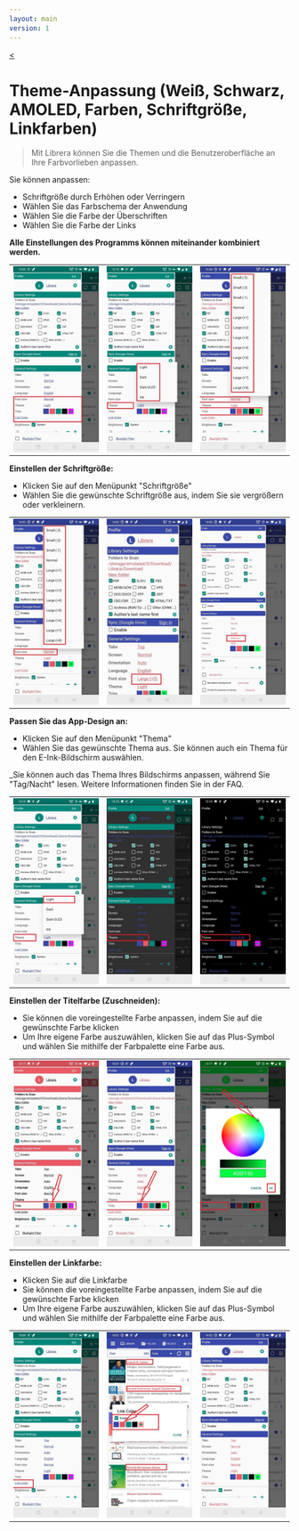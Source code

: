```yaml
---
layout: main
version: 1
---
```

[<](/wiki/faq/de)

# Theme-Anpassung (Weiß, Schwarz, AMOLED, Farben, Schriftgröße, Linkfarben)


> Mit Librera können Sie die Themen und die Benutzeroberfläche an Ihre Farbvorlieben anpassen.

Sie können anpassen:

* Schriftgröße durch Erhöhen oder Verringern
* Wählen Sie das Farbschema der Anwendung
* Wählen Sie die Farbe der Überschriften
* Wählen Sie die Farbe der Links

**Alle Einstellungen des Programms können miteinander kombiniert werden.**


||||
|-|-|-|
|![](1.jpg)|![](2.jpg)|![](3.jpg)|


**Einstellen der Schriftgröße:**

* Klicken Sie auf den Menüpunkt &quot;Schriftgröße&quot;
* Wählen Sie die gewünschte Schriftgröße aus, indem Sie sie vergrößern oder verkleinern.

||||
|-|-|-|
|![](34.jpg)|![](32.jpg)|![](33.jpg)|


**Passen Sie das App-Design an:**

* Klicken Sie auf den Menüpunkt &quot;Thema&quot;
* Wählen Sie das gewünschte Thema aus. Sie können auch ein Thema für den E-Ink-Bildschirm auswählen.

_Sie können auch das Thema Ihres Bildschirms anpassen, während Sie &quot;Tag/Nacht&quot; lesen. Weitere Informationen finden Sie in der FAQ.

||||
|-|-|-|
|![](21.jpg)|![](22.jpg)|![](23.jpg)|


**Einstellen der Titelfarbe (Zuschneiden):**

* Sie können die voreingestellte Farbe anpassen, indem Sie auf die gewünschte Farbe klicken
* Um Ihre eigene Farbe auszuwählen, klicken Sie auf das Plus-Symbol und wählen Sie mithilfe der Farbpalette eine Farbe aus.

||||
|-|-|-|
|![](11.jpg)|![](12.jpg)|![](13.jpg)|

**Einstellen der Linkfarbe:**

* Klicken Sie auf die Linkfarbe
* Sie können die voreingestellte Farbe anpassen, indem Sie auf die gewünschte Farbe klicken
* Um Ihre eigene Farbe auszuwählen, klicken Sie auf das Plus-Symbol und wählen Sie mithilfe der Farbpalette eine Farbe aus.

||||
|-|-|-|
|![](41.jpg)|![](42.jpg)|![](43.jpg)|






